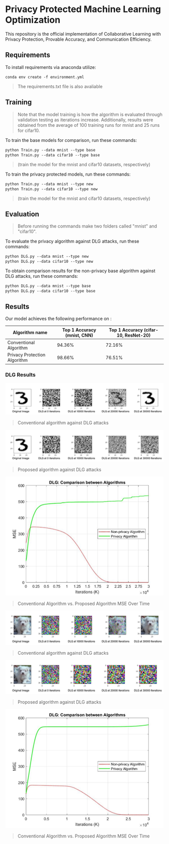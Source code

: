 # Privacy Protected Machine Learning Optimization

This repository is the official implementation of Collaborative Learning with Privacy Protection, Provable Accuracy, and  Communication Efficiency.

## Requirements

To install requirements via anaconda utilize:

```setup
conda env create -f environment.yml
```
> The requirements.txt file is also avaliable
## Training
> Note that the model training is how the algorithm is evaluated through validation testing as iterations increase. Additionally, results were obtained from the average of 100 training runs for mnist and 25 runs for cifar10.

To train the base models for comparison, run these commands:

```train
python Train.py --data mnist --type base
python Train.py --data cifar10 --type base
```
> (train the model for the mnist and cifar10 datasets, respectively)



To train the privacy protected models, run these commands:
```train
python Train.py --data mnist --type new
python Train.py --data cifar10 --type new
```
>(train the model for the mnist and cifar10 datasets, respectively)

## Evaluation
> Before running the commands make two folders called "mnist" and "cifar10".

To evaluate the privacy algorithm against DLG attacks, run these commands:

```eval
python DLG.py --data mnist --type new
python DLG.py --data cifar10 --type new
```

To obtain comparison results for the non-privacy base algorithm against DLG attacks, run these commands:
```eval
python DLG.py --data mnist --type base
python DLG.py --data cifar10 --type base
```

## Results

Our model achieves the following performance on :


| Algorithm name         | Top 1 Accuracy (mnist, CNN) | Top 1 Accuracy (cifar-10, ResNet-20)|
| ------------------ |---------------- | -------------- |
|Conventional Algorithm|     94.36%         |      72.16%       |
|Privacy Protection Algorithm|     98.66%         |      76.51%       |

### DLG Results

![alt text](https://github.com/ML-Privacy/Privacy-Protected-Learning/blob/main/images/mnist_conventional.jpg)
> Conventional algorithm against DLG attacks

![alt text](https://github.com/ML-Privacy/Privacy-Protected-Learning/blob/main/images/mnist_proposed.jpg)
> Proposed algorithm against DLG attacks

![alt text](https://github.com/ML-Privacy/Privacy-Protected-Learning/blob/main/images/mnist_MSE.jpg)
> Conventional Algorithm vs. Proposed Algorithm MSE Over Time



![alt text](https://github.com/ML-Privacy/Privacy-Protected-Learning/blob/main/images/cifar10_conventional.jpg)
> Conventional algorithm against DLG attacks

![alt text](https://github.com/ML-Privacy/Privacy-Protected-Learning/blob/main/images/cifar10_proposed.jpg)
> Proposed algorithm against DLG attacks

![alt text](https://github.com/ML-Privacy/Privacy-Protected-Learning/blob/main/images/cifar10_MSE.jpg)
> Conventional Algorithm vs. Proposed Algorithm MSE Over Time


